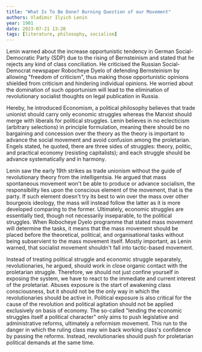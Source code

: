 ```yaml
---
title: "What Is To Be Done? Burning Question of our Movement"
authors: Vladimir Ilyich Lenin
year: 1901
date: 2023-07-21 13:20
tags: [literature, philosophy, socialism]
---
```


Lenin warned about the increase opportunistic tendency in German
Social-Democratic Party (SDP) due to the rising of Bernsteinism and stated that
he rejects any kind of class conciliation. He criticised the Russian
Social-Democrat newspaper Robocheye Dyelo of defending Bernsteinism by allowing
"freedom of criticism", thus making those opportunistic opinions shielded from
criticism and hindering individual opinions. He worried about the domination of
such opportunism will lead to the elimination of revolutionary socialist
thoughts on legal publication in Russia.

Hereby, he introduced Economism, a political philosophy believes that trade
unionist should carry only economic struggles whereas the Marxist should merge
with liberals for political struggles. Lenin believes in no eclecticism
(arbitrary selections) in principle formulation, meaning there should be no
bargaining and concession over the theory as the theory is important to advance
the social movement and avoid confusion among the proletarian. Engels stated, he
quoted, there are three sides of struggles: theory, politic, and practical
economy (resisting capitalists); and each struggle should be advance
systematically and in harmony.

Lenin saw the early 19th strikes as trade unionism without the guide of
revolutionary theory from the intelligentsia. He argued that mass spontaneous
movement won't be able to produce or advance socialism, the responsibility lies
upon the conscious element of the movement, that is the party. If such element
doesn't try its best to win over the mass over other bourgeois ideology, the
mass will instead follow the latter as it is more developed comparing to the
former. Ultimately, economic struggles are essentially tied, though not
necessarily inseparable, to the political struggles. When Robocheye Dyelo
programme that stated mass movement will determine the tasks, it means that the
mass movement should be placed before the theoretical, political, and
organisational tasks without being subservient to the mass movement itself.
Mostly important, as Lenin warned, that socialist movement shouldn't fall into
tactic-based movement.

Instead of treating political struggle and economic struggle separately,
revolutionaries, he argued, should work in close organic contact with the
proletarian struggle. Therefore, we should not just confine yourself in exposing
the system, we have to react to the immediate and current interest of the
proletariat. Abuses exposure is the start of awakening class consciousness, but
it should not be the only way in which the revolutionaries should be active in.
Political exposure is also critical for the cause of the revolution and
political agitation should not be applied exclusively on basis of economy. The
so-called "lending the economic struggles itself a political character" only
aims to push legislative and administrative reforms, ultimately a reformism
movement. This run to the danger in which the ruling class may win back working
class's confidence by passing the reforms. Instead, revolutionaries should push
for proletarian political demands at the same time.
